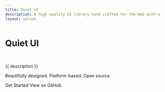 ```yaml
---
title: Quiet UI
description: A high quality UI library hand-crafted for the Web with a focus on accessibility, performance, longevity, and aesthetics.
layout: splash
---
```


<div class="splash">
  <h1 class="visually-hidden">Quiet UI</h1>
  <img class="only-light" src="/assets/images/wordmark-light.svg" alt="">
  <img class="only-dark" src="/assets/images/wordmark-dark.svg" alt="">

  <p class="subtitle">{{ description }}</p>

  <p>
    Beautifully designed. Platform-based. Open source.
  </p>

  <div class="splash-actions">

  <quiet-button href="/docs/" variant="primary" pill>
    Get Started
  </quiet-button>

  <quiet-button href="https://github.com/quietui/quiet" pill>
    View on GitHub
  </quiet-button>
  
  </div>
</div>
